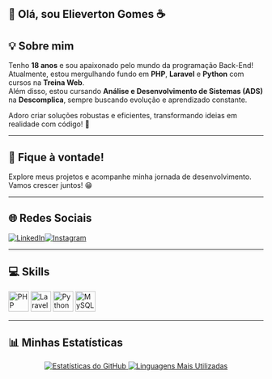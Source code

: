## 🚀 Olá, sou Elieverton Gomes ☕

## 💡 Sobre mim
Tenho **18 anos** e sou apaixonado pelo mundo da programação Back-End!  
Atualmente, estou mergulhando fundo em **PHP**, **Laravel** e **Python** com cursos na **Treina Web**.  
Além disso, estou cursando **Análise e Desenvolvimento de Sistemas (ADS)** na **Descomplica**, sempre buscando evolução e aprendizado constante.

Adoro criar soluções robustas e eficientes, transformando ideias em realidade com código! 🎯

---

## 🌟 Fique à vontade!  
Explore meus projetos e acompanhe minha jornada de desenvolvimento. Vamos crescer juntos! 😁  

---

## 🌐 Redes Sociais  
<div style="display: flex"> 
  <a href="https://www.linkedin.com/in/elieverton-gomes-320b2223a/" target="_blank">
    <img src="https://img.shields.io/badge/LinkedIn-0077B5?style=for-the-badge&logo=linkedin&logoColor=white" alt="LinkedIn">
  </a>
  <a href="https://www.instagram.com/elievertong6/" target="_blank">
    <img src="https://img.shields.io/badge/Instagram-E4405F?style=for-the-badge&logo=instagram&logoColor=white" alt="Instagram">
  </a>
</div>  

---

## 💻 Skills  
<div style="display: inline-block">
  <img src="https://cdn.jsdelivr.net/gh/devicons/devicon/icons/php/php-original.svg" height="40" alt="PHP">
  <img src="https://cdn.jsdelivr.net/gh/devicons/devicon/icons/laravel/laravel-original.svg" height="40" alt="Laravel">
  <img src="https://cdn.jsdelivr.net/gh/devicons/devicon/icons/python/python-original.svg" height="40" alt="Python">
  <img src="https://cdn.jsdelivr.net/gh/devicons/devicon/icons/mysql/mysql-original.svg" height="40" alt="MySQL">
</div>  

---

## 📊 Minhas Estatísticas  
<div align='center'> 
  <a href="https://github.com/Elieverton6/github-readme-stats">
    <img src="https://github-readme-stats.vercel.app/api?username=Elieverton6&theme=merko" alt="Estatísticas do GitHub">
  </a>
  <a href="https://github.com/Elieverton6/github-readme-stats">
    <img src="https://github-readme-stats.vercel.app/api/top-langs/?username=Elieverton6&theme=blue-green" alt="Linguagens Mais Utilizadas">
  </a>
</div>

